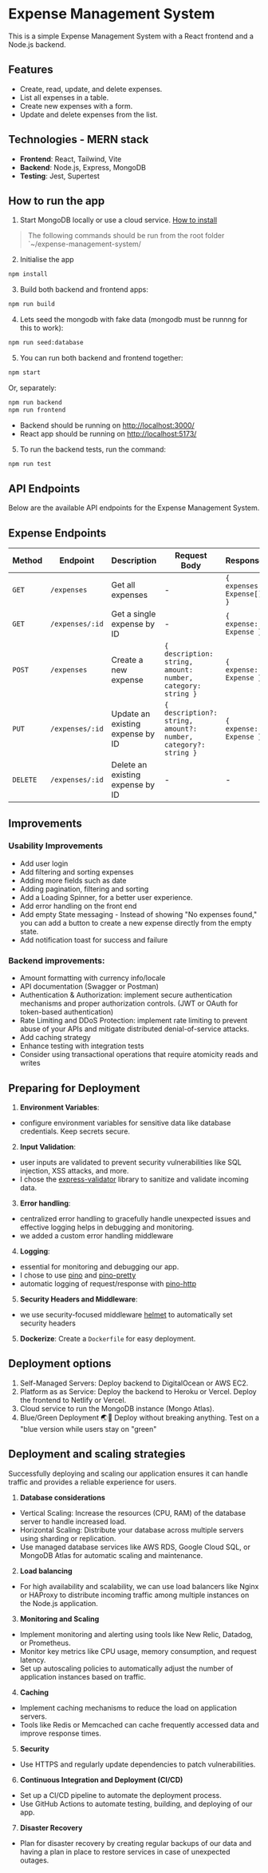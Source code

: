 # Expense Management System

This is a simple Expense Management System with a React frontend and a Node.js backend.

## Features

- Create, read, update, and delete expenses.
- List all expenses in a table.
- Create new expenses with a form.
- Update and delete expenses from the list.

## Technologies - MERN stack

- **Frontend**: React, Tailwind, Vite
- **Backend**: Node.js, Express, MongoDB
- **Testing**: Jest, Supertest

## How to run the app

1. Start MongoDB locally or use a cloud service. [How to install](https://www.mongodb.com/docs/manual/administration/install-community/)

> The following commands should be run from the root folder `~/expense-management-system/

2. Initialise the app

```bash
npm install
```

3. Build both backend and frontend apps:

```bash
npm run build
```

4. Lets seed the mongodb with fake data (mongodb must be runnng for this to work):

```bash
npm run seed:database
```

5. You can run both backend and frontend together:

```bash
npm start
```

Or, separately:

```bash
npm run backend
npm run frontend
```

- Backend should be running on [http://localhost:3000/](http://localhost:3000/)
- React app should be running on [http://localhost:5173/](http://localhost:5173/)

5. To run the backend tests, run the command:

```bash
npm run test
```

## API Endpoints

Below are the available API endpoints for the Expense Management System.

## Expense Endpoints

| **Method** | **Endpoint**    | **Description**                  | **Request Body**                                               | **Response**              |
| ---------- | --------------- | -------------------------------- | -------------------------------------------------------------- | ------------------------- |
| `GET`      | `/expenses`     | Get all expenses                 | -                                                              | `{ expenses: Expense[] }` |
| `GET`      | `/expenses/:id` | Get a single expense by ID       | -                                                              | `{ expense: Expense }`    |
| `POST`     | `/expenses`     | Create a new expense             | `{ description: string, amount: number, category: string }`    | `{ expense: Expense }`    |
| `PUT`      | `/expenses/:id` | Update an existing expense by ID | `{ description?: string, amount?: number, category?: string }` | `{ expense: Expense }`    |
| `DELETE`   | `/expenses/:id` | Delete an existing expense by ID | -                                                              | -                         |

## Improvements

### Usability Improvements

- Add user login
- Add filtering and sorting expenses
- Adding more fields such as date
- Adding pagination, filtering and sorting
- Add a Loading Spinner, for a better user experience.
- Add error handling on the front end
- Add empty State messaging - Instead of showing "No expenses found," you can add a button to create a new expense directly from the empty state.
- Add notification toast for success and failure

### Backend improvements:

- Amount formatting with currency info/locale
- API documentation (Swagger or Postman)
- Authentication & Authorization: implement secure authentication mechanisms and proper authorization controls. (JWT or OAuth for token-based authentication)
- Rate Limiting and DDoS Protection: implement rate limiting to prevent abuse of your APIs and mitigate distributed denial-of-service attacks.
- Add caching strategy
- Enhance testing with integration tests
- Consider using transactional operations that require atomicity reads and writes

## Preparing for Deployment

1. **Environment Variables**:

- configure environment variables for sensitive data like database credentials. Keep secrets secure.

2. **Input Validation**:

- user inputs are validated to prevent security vulnerabilities like SQL injection, XSS attacks, and more.
- I chose the [express-validator](https://express-validator.github.io/docs/) library to sanitize and validate incoming data.

3.  **Error handling**:

- centralized error handling to gracefully handle unexpected issues and effective logging helps in debugging and monitoring.
- we added a custom error handling middleware

4. **Logging**:

- essential for monitoring and debugging our app.
- I chose to use [pino](https://github.com/pinojs/pino) and [pino-pretty](https://github.com/pinojs/pino-pretty)
- automatic logging of request/response with [pino-http](https://github.com/pinojs/pino-http)

5. **Security Headers and Middleware**:

- we use security-focused middleware [helmet](https://github.com/helmetjs/helmet) to automatically set security headers

5. **Dockerize**: Create a `Dockerfile` for easy deployment.

## Deployment options

1. Self-Managed Servers: Deploy backend to DigitalOcean or AWS EC2.
2. Platform as as Service: Deploy the backend to Heroku or Vercel. Deploy the frontend to Netlify or Vercel.
3. Cloud service to run the MongoDB instance (Mongo Atlas).
4. Blue/Green Deployment 🌏💚 Deploy without breaking anything. Test on a "blue version while users stay on "green"

## Deployment and scaling strategies

Successfully deploying and scaling our application ensures it can handle traffic and provides a reliable experience for users.

1. **Database considerations**

- Vertical Scaling: Increase the resources (CPU, RAM) of the database server to handle increased load.
- Horizontal Scaling: Distribute your database across multiple servers using sharding or replication.
- Use managed database services like AWS RDS, Google Cloud SQL, or MongoDB Atlas for automatic scaling and maintenance.

2. **Load balancing**

- For high availability and scalability, we can use load balancers like Nginx or HAProxy to distribute incoming traffic among multiple instances on the Node.js application.

3. **Monitoring and Scaling**

- Implement monitoring and alerting using tools like New Relic, Datadog, or Prometheus.
- Monitor key metrics like CPU usage, memory consumption, and request latency.
- Set up autoscaling policies to automatically adjust the number of application instances based on traffic.

4. **Caching**

- Implement caching mechanisms to reduce the load on application servers.
- Tools like Redis or Memcached can cache frequently accessed data and improve response times.

5. **Security**

- Use HTTPS and regularly update dependencies to patch vulnerabilities.

6. **Continuous Integration and Deployment (CI/CD)**

- Set up a CI/CD pipeline to automate the deployment process.
- Use GitHub Actions to automate testing, building, and deploying of our app.

7. **Disaster Recovery**

- Plan for disaster recovery by creating regular backups of our data and having a plan in place to restore services in case of unexpected outages.
